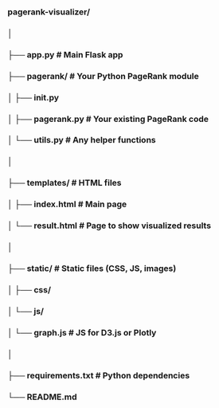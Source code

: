 ### pagerank-visualizer/
### │
### ├── app.py                # Main Flask app
### ├── pagerank/             # Your Python PageRank module
### │   ├── __init__.py
### │   ├── pagerank.py       # Your existing PageRank code
### │   └── utils.py          # Any helper functions
### │
### ├── templates/            # HTML files
### │   ├── index.html        # Main page
### │   └── result.html       # Page to show visualized results
### │
### ├── static/               # Static files (CSS, JS, images)
### │   ├── css/
### │   └── js/
### │       └── graph.js      # JS for D3.js or Plotly
### │
### ├── requirements.txt      # Python dependencies
### └── README.md
